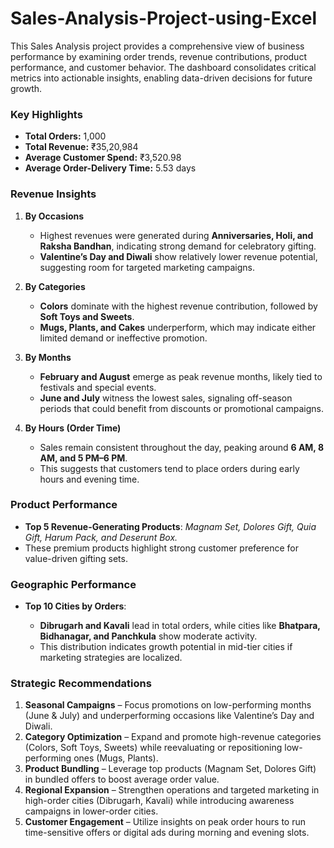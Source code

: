 # Sales-Analysis-Project-using-Excel

This Sales Analysis project provides a comprehensive view of business performance by examining order trends, revenue contributions, product performance, and customer behavior. The dashboard consolidates critical metrics into actionable insights, enabling data-driven decisions for future growth.

### **Key Highlights**

* **Total Orders:** 1,000
* **Total Revenue:** ₹35,20,984
* **Average Customer Spend:** ₹3,520.98
* **Average Order-Delivery Time:** 5.53 days

### **Revenue Insights**

1. **By Occasions**

   * Highest revenues were generated during **Anniversaries, Holi, and Raksha Bandhan**, indicating strong demand for celebratory gifting.
   * **Valentine’s Day and Diwali** show relatively lower revenue potential, suggesting room for targeted marketing campaigns.

2. **By Categories**

   * **Colors** dominate with the highest revenue contribution, followed by **Soft Toys and Sweets**.
   * **Mugs, Plants, and Cakes** underperform, which may indicate either limited demand or ineffective promotion.

3. **By Months**

   * **February and August** emerge as peak revenue months, likely tied to festivals and special events.
   * **June and July** witness the lowest sales, signaling off-season periods that could benefit from discounts or promotional campaigns.

4. **By Hours (Order Time)**

   * Sales remain consistent throughout the day, peaking around **6 AM, 8 AM, and 5 PM–6 PM**.
   * This suggests that customers tend to place orders during early hours and evening time.

### **Product Performance**

* **Top 5 Revenue-Generating Products**: *Magnam Set, Dolores Gift, Quia Gift, Harum Pack, and Deserunt Box.*
* These premium products highlight strong customer preference for value-driven gifting sets.

### **Geographic Performance**

* **Top 10 Cities by Orders**:

  * **Dibrugarh and Kavali** lead in total orders, while cities like **Bhatpara, Bidhanagar, and Panchkula** show moderate activity.
  * This distribution indicates growth potential in mid-tier cities if marketing strategies are localized.

### **Strategic Recommendations**

1. **Seasonal Campaigns** – Focus promotions on low-performing months (June & July) and underperforming occasions like Valentine’s Day and Diwali.
2. **Category Optimization** – Expand and promote high-revenue categories (Colors, Soft Toys, Sweets) while reevaluating or repositioning low-performing ones (Mugs, Plants).
3. **Product Bundling** – Leverage top products (Magnam Set, Dolores Gift) in bundled offers to boost average order value.
4. **Regional Expansion** – Strengthen operations and targeted marketing in high-order cities (Dibrugarh, Kavali) while introducing awareness campaigns in lower-order cities.
5. **Customer Engagement** – Utilize insights on peak order hours to run time-sensitive offers or digital ads during morning and evening slots.


